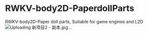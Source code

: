 # RWKV-body2D-PaperdollParts
RWKV-body2D-Paper doll parts, Suitable for game engines and L2D
![Uploading 新项目2 - 副本.jpg…]()
